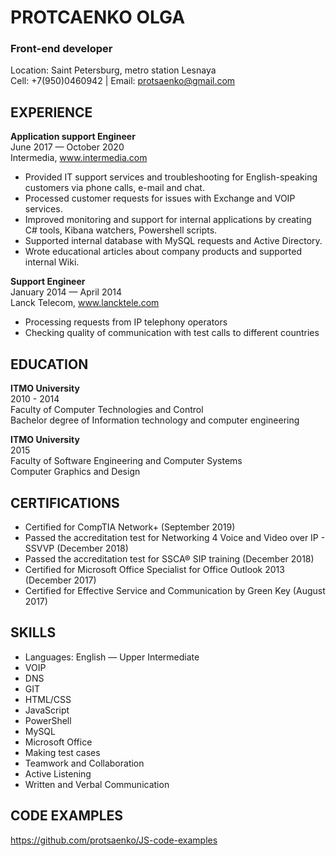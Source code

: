 
# PROTCAENKO OLGA
### Front-end developer
Location: Saint Petersburg, metro station Lesnaya\
Cell: +7(950)0460942 | Email: protsaenko@gmail.com


## EXPERIENCE

**Application support Engineer**\
June 2017 — October 2020\
Intermedia, www.intermedia.com


- Provided IT support services and troubleshooting for English-speaking customers via phone calls, e-mail and chat.
- Processed customer requests for issues with Exchange and VOIP services.
- Improved monitoring and support for internal applications by creating C# tools, Kibana watchers, Powershell scripts.
- Supported internal database with MySQL requests and Active Directory.
- Wrote educational articles about company products and supported internal Wiki. 


**Support Engineer**\
January 2014 — April 2014\
Lanck Telecom, www.lancktele.com


- Processing requests from IP telephony operators 
- Checking quality of communication with test calls to different countries


## EDUCATION

**ITMO University** \
2010 - 2014\
Faculty of Computer Technologies and Control\
Bachelor degree of Information technology and computer engineering

**ITMO University** \
2015\
Faculty of Software Engineering and Computer Systems\
Computer Graphics and Design


## CERTIFICATIONS
- Certified for CompTIA Network+ (September 2019)
- Passed the accreditation test for Networking 4 Voice and Video over IP - SSVVP (December 2018)
- Passed the accreditation test for SSCA® SIP training (December 2018)
- Certified for Microsoft Office Specialist for Office Outlook 2013 (December 2017)
- Certified for Effective Service and Communication by Green Key (August 2017)


## SKILLS
- Languages: English — Upper Intermediate
- VOIP
- DNS
- GIT
- HTML/CSS
- JavaScript
- PowerShell
- MySQL
- Microsoft Office
- Making test  cases
- Teamwork and Collaboration
- Active Listening
- Written and Verbal Communication

## CODE EXAMPLES
 https://github.com/protsaenko/JS-code-examples
